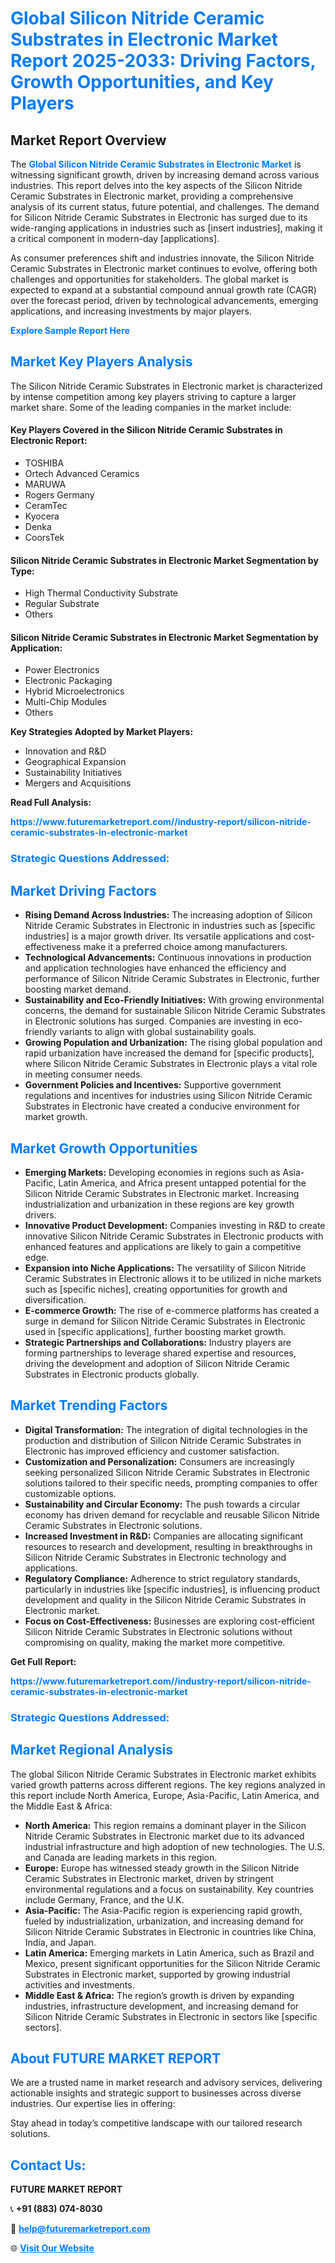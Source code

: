 <h1 style="color: #007BFF;">Global Silicon Nitride Ceramic Substrates in Electronic Market Report 2025-2033: Driving Factors, Growth Opportunities, and Key Players</h1>

<section id="overview">
<h2>Market Report Overview</h2>
<p>The <a href="https://www.futuremarketreport.com//industry-report/silicon-nitride-ceramic-substrates-in-electronic-market" style="color: #007BFF; text-decoration: none;"><strong>Global Silicon Nitride Ceramic Substrates in Electronic Market</strong></a> is witnessing significant growth, driven by increasing demand across various industries. This report delves into the key aspects of the Silicon Nitride Ceramic Substrates in Electronic market, providing a comprehensive analysis of its current status, future potential, and challenges. The demand for Silicon Nitride Ceramic Substrates in Electronic has surged due to its wide-ranging applications in industries such as [insert industries], making it a critical component in modern-day [applications].</p>
<p>As consumer preferences shift and industries innovate, the Silicon Nitride Ceramic Substrates in Electronic market continues to evolve, offering both challenges and opportunities for stakeholders. The global market is expected to expand at a substantial compound annual growth rate (CAGR) over the forecast period, driven by technological advancements, emerging applications, and increasing investments by major players.</p>
</section>

<section id="overview">
<p><a href="https://www.futuremarketreport.com//request-sample/reportId=81926" style="color: #007BFF; text-decoration: none;"><strong>Explore Sample Report Here</strong></a></p>
</section>

<section id="key-players">
<h2 style="color: #007BFF;">Market Key Players Analysis</h2>
<p>The Silicon Nitride Ceramic Substrates in Electronic market is characterized by intense competition among key players striving to capture a larger market share. Some of the leading companies in the market include:</p>
<h4>Key Players Covered in the Silicon Nitride Ceramic Substrates in Electronic Report:</h4>
<ul><li>TOSHIBA</li><li>Ortech Advanced Ceramics</li><li>MARUWA</li><li>Rogers Germany</li><li>CeramTec</li><li>Kyocera</li><li>Denka</li><li>CoorsTek</li></ul>
<h4>Silicon Nitride Ceramic Substrates in Electronic Market Segmentation by Type:</h4>
<ul><li>High Thermal Conductivity Substrate</li><li>Regular Substrate</li><li>Others</li></ul>

<h4>Silicon Nitride Ceramic Substrates in Electronic Market Segmentation by Application:</h4>
<ul><li>Power Electronics</li><li>Electronic Packaging</li><li>Hybrid Microelectronics</li><li>Multi-Chip Modules</li><li>Others</li></ul>
<p><strong>Key Strategies Adopted by Market Players:</strong></p>
<ul>
<li>Innovation and R&D</li>
<li>Geographical Expansion</li>
<li>Sustainability Initiatives</li>
<li>Mergers and Acquisitions</li>
</ul>
</section>

<section>
<p><strong>Read Full Analysis: </strong></p><a href="https://www.futuremarketreport.com//industry-report/silicon-nitride-ceramic-substrates-in-electronic-market" style="color: #007BFF; text-decoration: none;"><strong>https://www.futuremarketreport.com//industry-report/silicon-nitride-ceramic-substrates-in-electronic-market</strong></a>
<h3 style="color: #007BFF;">Strategic Questions Addressed:</h3>
</section>

<section id="driving-factors">
<h2 style="color: #007BFF;">Market Driving Factors</h2>
<ul>
<li><strong>Rising Demand Across Industries:</strong> The increasing adoption of Silicon Nitride Ceramic Substrates in Electronic in industries such as [specific industries] is a major growth driver. Its versatile applications and cost-effectiveness make it a preferred choice among manufacturers.</li>
<li><strong>Technological Advancements:</strong> Continuous innovations in production and application technologies have enhanced the efficiency and performance of Silicon Nitride Ceramic Substrates in Electronic, further boosting market demand.</li>
<li><strong>Sustainability and Eco-Friendly Initiatives:</strong> With growing environmental concerns, the demand for sustainable Silicon Nitride Ceramic Substrates in Electronic solutions has surged. Companies are investing in eco-friendly variants to align with global sustainability goals.</li>
<li><strong>Growing Population and Urbanization:</strong> The rising global population and rapid urbanization have increased the demand for [specific products], where Silicon Nitride Ceramic Substrates in Electronic plays a vital role in meeting consumer needs.</li>
<li><strong>Government Policies and Incentives:</strong> Supportive government regulations and incentives for industries using Silicon Nitride Ceramic Substrates in Electronic have created a conducive environment for market growth.</li>
</ul>
</section>

<section id="growth-opportunities">
<h2 style="color: #007BFF;">Market Growth Opportunities</h2>
<ul>
<li><strong>Emerging Markets:</strong> Developing economies in regions such as Asia-Pacific, Latin America, and Africa present untapped potential for the Silicon Nitride Ceramic Substrates in Electronic market. Increasing industrialization and urbanization in these regions are key growth drivers.</li>
<li><strong>Innovative Product Development:</strong> Companies investing in R&D to create innovative Silicon Nitride Ceramic Substrates in Electronic products with enhanced features and applications are likely to gain a competitive edge.</li>
<li><strong>Expansion into Niche Applications:</strong> The versatility of Silicon Nitride Ceramic Substrates in Electronic allows it to be utilized in niche markets such as [specific niches], creating opportunities for growth and diversification.</li>
<li><strong>E-commerce Growth:</strong> The rise of e-commerce platforms has created a surge in demand for Silicon Nitride Ceramic Substrates in Electronic used in [specific applications], further boosting market growth.</li>
<li><strong>Strategic Partnerships and Collaborations:</strong> Industry players are forming partnerships to leverage shared expertise and resources, driving the development and adoption of Silicon Nitride Ceramic Substrates in Electronic products globally.</li>
</ul>
</section>

<section id="trending-factors">
<h2 style="color: #007BFF;">Market Trending Factors</h2>
<ul>
<li><strong>Digital Transformation:</strong> The integration of digital technologies in the production and distribution of Silicon Nitride Ceramic Substrates in Electronic has improved efficiency and customer satisfaction.</li>
<li><strong>Customization and Personalization:</strong> Consumers are increasingly seeking personalized Silicon Nitride Ceramic Substrates in Electronic solutions tailored to their specific needs, prompting companies to offer customizable options.</li>
<li><strong>Sustainability and Circular Economy:</strong> The push towards a circular economy has driven demand for recyclable and reusable Silicon Nitride Ceramic Substrates in Electronic solutions.</li>
<li><strong>Increased Investment in R&D:</strong> Companies are allocating significant resources to research and development, resulting in breakthroughs in Silicon Nitride Ceramic Substrates in Electronic technology and applications.</li>
<li><strong>Regulatory Compliance:</strong> Adherence to strict regulatory standards, particularly in industries like [specific industries], is influencing product development and quality in the Silicon Nitride Ceramic Substrates in Electronic market.</li>
<li><strong>Focus on Cost-Effectiveness:</strong> Businesses are exploring cost-efficient Silicon Nitride Ceramic Substrates in Electronic solutions without compromising on quality, making the market more competitive.</li>
</ul>
</section>

<section>
<p><strong>Get Full Report: </strong></p><a href="https://www.futuremarketreport.com//industry-report/silicon-nitride-ceramic-substrates-in-electronic-market" style="color: #007BFF; text-decoration: none;"><strong>https://www.futuremarketreport.com//industry-report/silicon-nitride-ceramic-substrates-in-electronic-market</strong></a>
<h3 style="color: #007BFF;">Strategic Questions Addressed:</h3>
</section>


<section id="regional-analysis">
<h2 style="color: #007BFF;">Market Regional Analysis</h2>
<p>The global Silicon Nitride Ceramic Substrates in Electronic market exhibits varied growth patterns across different regions. The key regions analyzed in this report include North America, Europe, Asia-Pacific, Latin America, and the Middle East & Africa:</p>
<ul>
<li><strong>North America:</strong> This region remains a dominant player in the Silicon Nitride Ceramic Substrates in Electronic market due to its advanced industrial infrastructure and high adoption of new technologies. The U.S. and Canada are leading markets in this region.</li>
<li><strong>Europe:</strong> Europe has witnessed steady growth in the Silicon Nitride Ceramic Substrates in Electronic market, driven by stringent environmental regulations and a focus on sustainability. Key countries include Germany, France, and the U.K.</li>
<li><strong>Asia-Pacific:</strong> The Asia-Pacific region is experiencing rapid growth, fueled by industrialization, urbanization, and increasing demand for Silicon Nitride Ceramic Substrates in Electronic in countries like China, India, and Japan.</li>
<li><strong>Latin America:</strong> Emerging markets in Latin America, such as Brazil and Mexico, present significant opportunities for the Silicon Nitride Ceramic Substrates in Electronic market, supported by growing industrial activities and investments.</li>
<li><strong>Middle East & Africa:</strong> The region’s growth is driven by expanding industries, infrastructure development, and increasing demand for Silicon Nitride Ceramic Substrates in Electronic in sectors like [specific sectors].</li>
</ul>
</section>

<footer>
<h2 style="color: #007BFF;">About FUTURE MARKET REPORT</h2>
<p>We are a trusted name in market research and advisory services, delivering actionable insights and strategic support to businesses across diverse industries. Our expertise lies in offering:</p>

<p>Stay ahead in today’s competitive landscape with our tailored research solutions.</p>

<h2 style="color: #007BFF;">Contact Us:</h2>
<p><strong>FUTURE MARKET REPORT</strong></p>
<p>📞 <strong>+91 (883) 074-8030</strong></p>
<p>📧 <strong><a href="mailto:help@futuremarketreport.com" style="color: #007BFF;">help@futuremarketreport.com</a></strong></p>
<p>🌐 <strong><a href="https://www.futuremarketreport.com/" style="color: #007BFF;">Visit Our Website</a></strong></p>
</footer>